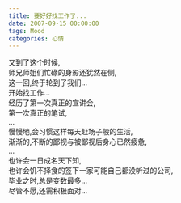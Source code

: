 ```yaml
---
title: 要好好找工作了...
date: 2007-09-15 00:00:00
tags: Mood
categories: 心情
---
```


又到了这个时候,  
师兄师姐们忙碌的身影还犹然在侧,  
这一回,终于轮到了我们...  
开始找工作...  
经历了第一次真正的宣讲会,  
第一次真正的笔试,  
...  
慢慢地,会习惯这样每天赶场子般的生活,  
渐渐的,不断的鄙视与被鄙视后身心已然疲惫,  
...  
也许会一日成名天下知,  
也许会饥不择食的签下一家可能自己都没听过的公司,  
毕业之时,总是变数最多...  
尽管不愿,还需积极面对...
